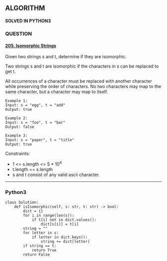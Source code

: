 ## ALGORITHM

#### SOLVED IN PYTHON3
### QUESTION

#### [205. Isomorphic Strings](https://leetcode.com/problems/isomorphic-strings/)

Given two strings s and t, determine if they are isomorphic.

Two strings s and t are isomorphic if the characters in s can be replaced to get t.

All occurrences of a character must be replaced with another character while preserving the order of characters. No two characters may map to the same character, but a character may map to itself.


```
Example 1:
Input: s = "egg", t = "add"
Output: true

Example 2:
Input: s = "foo", t = "bar"
Output: false

Example 3:
Input: s = "paper", t = "title"
Output: true
```

Constraints:

* 1 <= s.length <= 5 * 10<sup>4</sup>
* t.length == s.length
* s and t consist of any valid ascii character.

-----

### Python3

```py3
class Solution:
    def isIsomorphic(self, s: str, t: str) -> bool:
        dict = {}
        for i in range(len(s)):
            if t[i] not in dict.values():
                dict[s[i]] = t[i]
        string = ""
        for letter in s:
            if letter in dict.keys():
                string += dict[letter]
        if string == t:
            return True
        return False  
```
